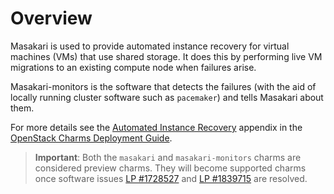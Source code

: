 # Overview

Masakari is used to provide automated instance recovery for virtual machines
(VMs) that use shared storage. It does this by performing live VM migrations to
an existing compute node when failures arise.

Masakari-monitors is the software that detects the failures (with the aid of
locally running cluster software such as `pacemaker`) and tells Masakari about
them.

For more details see the [Automated Instance Recovery][cdg-app-masakari]
appendix in the [OpenStack Charms Deployment Guide][charms-deploy-guide].

> **Important**: Both the `masakari` and `masakari-monitors` charms are
  considered preview charms. They will become supported charms once software
  issues [LP #1728527][lp-1728527] and [LP #1839715][lp-1839715] are resolved.

<!-- LINKS -->

[lp-1728527]: https://bugs.launchpad.net/masakari-monitors/+bug/1728527
[lp-1839715]: https://bugs.launchpad.net/masakari/+bug/1839715
[cdg-app-masakari]: https://docs.openstack.org/project-deploy-guide/charm-deployment-guide/latest/app-masakari.html
[charms-deploy-guide]: https://docs.openstack.org/project-deploy-guide/charm-deployment-guide/latest/index.html
